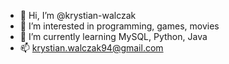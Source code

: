 - 👋 Hi, I’m @krystian-walczak
- 👀 I’m interested in programming, games, movies
- 🌱 I’m currently learning MySQL, Python, Java
- 📫 krystian.walczak94@gmail.com

<!---
- 💞️ I’m looking to collaborate on ...
krystian-walczak/krystian-walczak is a ✨ special ✨ repository because its `README.md` (this file) appears on your GitHub profile.
You can click the Preview link to take a look at your changes.
--->
